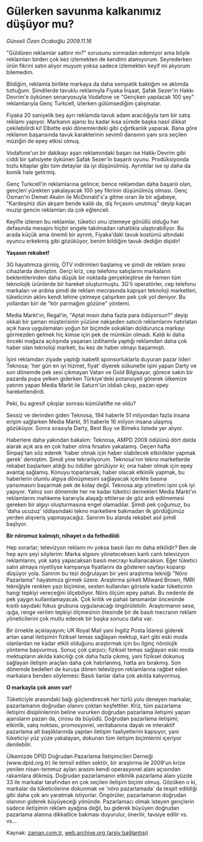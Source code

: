 # Gülerken savunma  kalkanımız düşüyor mu?

*Günseli Özen Ocakoğlu 2009.11.16*

<tr><td class="metin" colspan="2" style="padding-top: 20px; padding-left: 5px; ">"Güldüren reklamlar sattırır mı?" sorusunu sormadan edemiyor ama böyle reklamları birden çok kez izlemekten de kendimi alamıyorum. Seyrederken ürün fikrini satın alıyor muyum yoksa sadece izlemekten keyif mi alıyorum bilemedim.</td></tr><tr><td class="metin" colspan="2" style="padding-top: 20px; padding-left: 5px; "><p> Bildiğim, reklamla birlikte markaya da daha sempatik baktığım ve aklımda tuttuğum. Şimdilerde tavuklu reklamıyla Fiyaka İnşaat, Şafak Sezer'in Hakkı Devrim'e öykünen senaryosuyla Vodafone ve "Gençken yapılacak 100 şey" reklamlarıyla Genç Turkcell, izlerken gülümsediğim çalışmalar.
<p>Fiyaka 20 saniyelik beş ayrı reklamda tavuk adam aracılığıyla tam bir satış reklamı yapıyor. Markanın ajansı bu kadar kısa sürede başka nasıl dikkat çekilebilirdi ki! Elbette eski dönemlerdeki gibi çığırtkanlık yaparak. Bana göre reklamın başarısında tavuk karakterinin sevimli dansının yanı sıra seçilen müziğin de epey etkisi olmuş.
<p>Vodafone'un bir dakikayı aşan reklamındaki başarı ise Hakkı Devrim gibi ciddi bir şahsiyete öykünen Şafak Sezer'in başarılı oyunu. Prodüksiyonda tozlu kitaplar gibi tüm detaylar da iyi düşünülmüş. Ayrıntılar ise işi daha da komik hale getirmiş.
<p>Genç Turkcell'in reklamlarına gelince; bence reklamdan daha başarılı olan, gençleri yürekten yakalayacak 100 şey fikrinin düşünülmüş olması. Genç Osman'ın Demet Akalın ile McDonald's'a gitme ısrarı ile bir ağabeye, "Kardeşiniz dün akşam bende kaldı da, diş fırçasını unutmuş" deyip kaçan muzip gencin reklamları da çok eğlenceli. 
<p>Keyifle izlenen bu reklamlar, tüketici onu izlemeye gönüllü olduğu her defasında mesajını hiçbir engele takılmadan rahatlıkla ulaştırabiliyor. Bu arada küçük ama önemli bir ayrıntı, Fiyaka'daki tavuk kostümü altındaki oyuncu erkekmiş gibi gözüküyor, benim bildiğim tavuk dediğin dişidir! 
<p><b>Yaşasın rekabet!</b>
<p>
<p>3G hayatımıza girmiş, ÖTV indirimleri başlamış ve şimdi de reklam sırası cihazlarda demiştim. Gerçi kriz, cep telefonu satışlarını markaların beklentilerinden daha düşük bir noktada gerçekleştirse de hemen tüm teknolojik ürünlerde bir hareket oluşturmuştu. 3G'li operatörler, cep telefonu markaları ve ardına şimdi de reklam mecrasında kapışan teknoloji marketleri, tüketicinin aklını kendi lehine çelmeye çalışırken pek çok yol deniyor. Bu yollardan biri de "kör parmağım gözüne" yöntemi.
<p>Media Markt'ın, Regal'in, "Aptal mısın daha fazla para ödüyorsun?" deyip okkalı bir şamarı müşterisinin yüzüne nakşeden satıcılı reklamlarını hatırlatan açık hava uygulamaları yoğun bir biçimde sokakları doldurunca markayı görmezden gelmek hiç kimse için pek de mümkün olmadı. Kaldı ki daha önceki mağaza açılışında yaşanan izdihamla yaptığı reklamdan daha çok haber olan teknoloji marketi, bu kez de haber olmayı başarmıştı.
<p>İşini reklamdan ziyade yaptığı isabetli sponsorluklarla duyuran pazar lideri Teknosa; 'her gün en iyi hizmet, fiyat' diyerek sükunetle işini yapan Darty ve son dönemde pek sesi çıkmayan Vatan ve Gold Bilgisayar, görece sakin bir pazarda pupa yelken giderken Türkiye'deki potansiyeli görerek ülkemize yatırım yapan Media Markt ile Saturn'ün iddialı çıkışı, pazarı epey hareketlendirdi.
<p>Peki, bu agresif çıkışlar sonrası kümülatifte ne oldu? 
<p>Sessiz ve derinden giden Teknosa, 194 haberle 51 milyondan fazla insana erişim sağlarken Media Markt, 91 haberle 16 milyon insana ulaşmış gözüküyor. Sonra sırasıyla Darty, Best Buy ve Bimeks listede yer alıyor.
<p>Haberlere daha yakından bakalım: Teknosa, AMPD 2009 ödülünü dört dalda alarak açık ara en çok haber olma fırsatını yakalamış. Geçen hafta Sinpaş'tan söz ederek 'haber olmak için haber olabilecek etkinlikler yapmak gerek' demiştim. Şimdi yine tekrarlıyorum. Teknosa'nın tekno marketlerde rekabet başlarken aldığı bu ödüller görülüyor ki; ona haber olmak için epey avantaj sağlamış. Konuyu toparlarsak; haber olacak etkinlik yapmak, bu haberlerin olumlu algıya dönüşmesini sağlayacak içerikte basına yansımasını başarmak pek de kolay değil. Teknosa algı yönetimi işini çok iyi yapıyor. Yalnız son dönemde her ne kadar tüketici dernekleri Media Markt'ın reklamlarını mahkeme kararıyla alaşağı ettilerse de göz ardı edilmemesi gereken bir algıyı oluşturmasına engel olamadılar. Şimdi pek çoğumuz, bu 'daha ucuzuz' iddiasındaki tekno marketlere bakmadan ilk gördüğümüz yerden alışveriş yapmayacağız. Sanırım bu alanda rekabet asıl şimdi başlıyor. 
<p>
<b>Bir nöromuz kalmıştı, nihayet o da fethedildi</b>
<p>
Hep sorarlar; televizyon reklamı mı yoksa basılı ilan mı daha etkilidir? Ben de hep aynı şeyi söylerim: Marka algısını yöneteceksen kanlı canlı televizyon reklamlarını, yok satış yapacaksan basılı mecrayı kullanacaksın. Eğer tüketici satın almaya niyetliyse kampanya fiyatlarını da gösteren sayfayı koparıp düşüyor yola. Sanırım bu tezi doğrulayan bir yeni araştırma tekniği "Nöro Pazarlama" hayatımıza girmek üzere. Araştırma şirketi Milward Brown, fMRI tekniğiyle renkten yazı biçimine, sesten kullanılan görsele kadar tüketicinin hangi tepkiyi vereceğini ölçebiliyor. Nöro ölçüm epey pahalı. Bu nedenle de pek yaygın kullanılamayacak. Çok kritik ve pahalı lansmanlar öncesinde kısıtlı sayıdaki fokus grubuna uygulanacağı öngörülebilir. Araştırmanın sese, ışığa, renge verilen tepkiyi ölçmesinin ötesinde bir de basılı mecranın reklam yöneticilerini çok mutlu edecek bir başka sonucu daha var.
<p>Bir örnekle açıklayayım; UK Royal Mail yani İngiliz Posta İdaresi giderek artan sanal iletişimin fiziksel temas sağlayan mektup, kart gibi eski moda olanlardan ne kadar etkili olduğunu araştırmak için bu ilginç nörolojik yönteme başvurmuş. Sonuç çok çarpıcı; fiziksel temas sağlayan eski moda mektupların akılda kalıcılığı çok daha fazla çıkmış, yani fiziksel dokunuş sağlayan iletişim araçları daha çok hatırlanmış, hatta anı bırakmış. Son dönemde bedelleri de kuruşa dönen televizyon reklamlarına rağbet eden markalara benden söylemesi: Basılı ilanlar daha çok akılda kalıyormuş.
<p>
<b>O markayla çok anım var!</b>
<p>
Tüketiciyle arasındaki bağı güçlendirecek her türlü yolu deneyen markalar, pazarlamanın doğrudan olanını çoktan keşfettiler. Kriz, tüm pazarlama iletişimi disiplinlerinin beline vururken doğrudan pazarlama iletişimi yapan ajansların pazarı da, cirosu da büyüdü. Doğrudan pazarlama iletişimi; etkinlik, satış noktası, promosyonel, veritabanına dayalı ve interaktif pazarlama alt başlıklarında yapılan iletişim faaliyetlerini kapsıyor, yani tüketiciyi yüz yüze yakalayan, dokunan tüm iletişim biçimlerini içeriyor denilebilir.
<p>Ülkemizde DPİD Doğrudan Pazarlama İletişimcileri Derneği (www.dpid.org.tr) ile temsil edilen sektör, bir araştırma ile 2009'un krize yenilen nisan-temmuz ayları arasını kendi operasyonel alanı açısından rakamlara dökmüş. Doğrudan pazarlamanın etkinlik pazarlama alanı yüzde 33 ile markalar tarafından en çok seçilen iletişim biçimi olmuş. Gözüken o ki, markalar da tüketicilerine dokunmak ve 'nöro pazarlamada' da tespit edildiği gibi daha çok anı yaratmak istiyorlar. Öngörüler, pazarlamanın doğrudan olanının giderek büyüyeceği yönünde. Pazarlamacı olmak isteyen gençlerin sadece iletişimin reklam ayağına değil, bu giderek büyüyen doğrudan pazarlama alanına dikkatlice bakması duyurulur, önerilir, tavsiye edilir vs. vs...<br/></p></p></p></p></p></p></p></p></p></p></p></p></p></p></p></p></p></p></p></td></tr>

Kaynak: [zaman.com.tr](http://zaman.com.tr/yazar.do?yazino=916273), [web.archive.org (arşiv bağlantısı)](http://web.archive.org/web/20100109155248/http://www.zaman.com.tr:80/yazar.do?yazino=916273)
